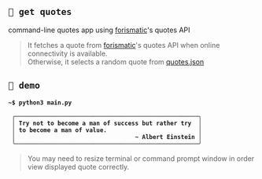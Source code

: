 ## `📜 get quotes`
command-line quotes app using [forismatic](https://api.forismatic.com/api/1.0/)'s quotes API 

> It fetches a quote from [forismatic](https://api.forismatic.com/api/1.0/)'s quotes API when online connectivity is available.  
> Otherwise, it selects a random quote from [quotes.json](/quotes.json)

## `🎯 demo`
<b>

```
~$ python3 main.py

 ╭────────────────────────────────────────────────────╮
 │ Try not to become a man of success but rather try  │
 │ to become a man of value.                          │
 │                                  ~ Albert Einstein │
 ╰────────────────────────────────────────────────────╯
```
</b>

> You may need to resize terminal or command prompt window in order view displayed quote correctly.